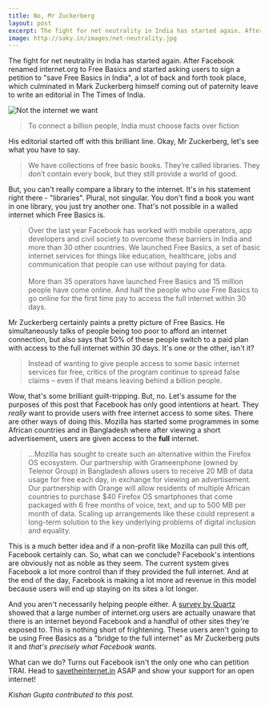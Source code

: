 ```yaml
---
title: No, Mr Zuckerberg
layout: post
excerpt: The fight for net neutrality in India has started again. After Facebook renamed internet.org to Free Basics and started asking users to sign a petition to "save Free Basics in India", a lot of back and forth has taken place, which culminated in Mark Zuckerberg himself coming out of paternity leave to write an editorial in The Times of India.
image: http://saky.in/images/net-neutrality.jpg
---
```


The fight for net neutrality in India has started again. After Facebook renamed internet.org to Free Basics and started asking users to sign a petition to "save Free Basics in India", a lot of back and forth took place, which culminated in Mark Zuckerberg himself coming out of paternity leave to write an editorial in The Times of India.

![Not the internet we want](http://saky.in/images/net-neutrality.jpg "Taken from netneutrality.in")

>To connect a billion people, India must choose facts over fiction

His editorial started off with this brilliant line. Okay, Mr Zuckerberg, let's see what you have to say.

>We have collections of free basic books. They’re called libraries. They don’t contain every book, but they still provide a world of good.

But, you can't really compare a library to the internet. It's in his statement right there - "libraries". Plural, not singular. You don't find a book you want in one library, you just try another one. That's not possible in a walled internet which Free Basics is.

>Over the last year Facebook has worked with mobile operators, app developers and civil society to overcome these barriers in India and more than 30 other countries. We launched Free Basics, a set of basic internet services for things like education, healthcare, jobs and communication that people can use without paying for data. <br><br>
More than 35 operators have launched Free Basics and 15 million people have come online. And half the people who use Free Basics to go online for the first time pay to access the full internet within 30 days.

Mr Zuckerberg certainly paints a pretty picture of Free Basics. He simultaneously talks of people being too poor to afford an internet connection, but also says that 50% of these people switch to a paid plan with access to the full internet within 30 days. It's one or the other, isn't it?

>Instead of wanting to give people access to some basic internet services for free, critics of the program continue to spread false claims – even if that means leaving behind a billion people.

Wow, that's some brilliant guilt-tripping. But, no. Let's assume for the purposes of this post that Facebook has only good intentions at heart. They *really* want to provide users with free internet access to some sites. There are other ways of doing this. Mozilla has started some programmes in some African countries and in Bangladesh where after viewing a short advertisement, users are given access to the **full** internet.

>...Mozilla has sought to create such an alternative within the Firefox OS ecosystem. Our partnership with Grameenphone (owned by Telenor Group) in Bangladesh allows users to receive 20 MB of data usage for free each day, in exchange for viewing an advertisement. Our partnership with Orange will allow residents of multiple African countries to purchase $40 Firefox OS smartphones that come packaged with 6 free months of voice, text, and up to 500 MB per month of data. Scaling up arrangements like these could represent a long-term solution to the key underlying problems of digital inclusion and equality.

This is a much better idea and if a non-profit like Mozilla can pull this off, Facebook certainly can. So, what can we conclude? Facebook's intentions are obviously not as noble as they seem. The current system gives Facebook a lot more control than if they provided the full internet. And at the end of the day, Facebook is making a lot more ad revenue in this model because users will end up staying on its sites a lot longer.

And you aren't necessarily helping people either. A [survey by Quartz](https://finance.yahoo.com/news/facebook-bigger-internet-205244316.html;_ylt=AwrTccxY.i5VeQ8AUMMnnIlQ;_ylu=X3oDMTEzbzJvNzI4BHNlYwNzcgRwb3MDNgRjb2xvA2dxMQR2dGlkA1lIUzAwMl8x) showed that a large number of internet.org users are actually unaware that there is an internet beyond Facebook and a handful of other sites they're exposed to. This is nothing short of frightening. These users aren't going to be using Free Basics as a "bridge to the full internet" as Mr Zuckerberg puts it and *that's precisely what Facebook wants*. 

What can we do? Turns out Facebook isn't the only one who can petition TRAI. Head to [savetheinternet.in](http://www.savetheinternet.in) ASAP and show your support for an open internet!

*Kishan Gupta contributed to this post.*
